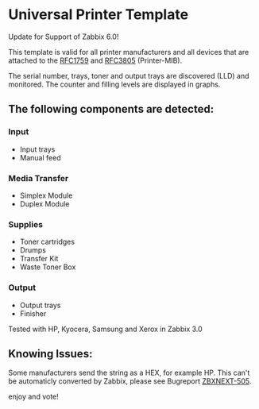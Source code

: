 # Universal Printer Template

Update for Support of Zabbix 6.0!

This template is valid for all printer manufacturers and all devices that are attached to the [RFC1759](https://tools.ietf.org/html/rfc1759.html) and [RFC3805](https://tools.ietf.org/html/rfc3805) (Printer-MIB).

The serial number, trays, toner and output trays are discovered (LLD) and monitored. The counter and filling levels are displayed in graphs.

## The following components are detected:

### Input

- Input trays
- Manual feed

### Media Transfer

- Simplex Module
- Duplex Module

### Supplies

- Toner cartridges
- Drumps
- Transfer Kit
- Waste Toner Box

### Output

- Output trays
- Finisher

 

Tested with HP, Kyocera, Samsung and Xerox in Zabbix 3.0

 

## Knowing Issues:

Some manufacturers send the string as a HEX, for example HP. This can't be automaticly converted by Zabbix, please see Bugreport [ZBXNEXT-505](https://support.zabbix.com/browse/ZBXNEXT-505).

 

enjoy and vote!
